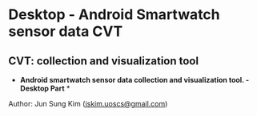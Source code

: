 Desktop - Android Smartwatch sensor data CVT
=============
CVT: collection and visualization tool
-------------


* __Android smartwatch sensor data collection and visualization tool. - Desktop Part__ *

Author: Jun Sung Kim (jskim.uoscs@gmail.com) 
